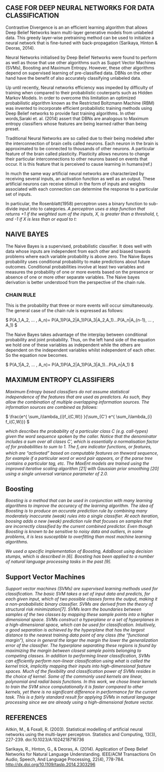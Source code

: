 
## CASE FOR DEEP NEURAL NETWORKS FOR DATA CLASSIFICATION

Contrastive Divergence is an an efficient learning algorithm that allows Deep Belief Networks learn multi-layer generative models from unlabeled data.  This greedy layer-wise pretraining method can be used to initialize a neural network that is fine-tuned with back-propagation (Sarikaya, Hinton & Deoras, 2014).



Neural Networks initialised by Deep Belief Networks were found to perform as well as those that use other algorithms such as Supprt Vector Machines (SVMs), Boosting and Maximum Entropy.  However, these other algorithms depend on supervised learning of pre-classified data.  DBNs on the other hand have the benefit of also accurately classifying unlabeled data.

Up until recently, Neural networks efficiency was impeded by difficulty of training when compared to their probabilistic couterparts such as Hidden Markov Models. In order to overcome this limitation an optimized probabilistic algorithm known as the Restricted Boltzmann Machine (RBM) was invented to incorporate efficient probabilistic training methods using Deep Belief networks to provide fast training algorithms. In other words,Saraki et. al. (2014) assert that DBNs are analogous to Maximum entropy classifiers whose features are being learned rather than being preset.

Traditional Neural Networks are so called due to their being modeled after the interconnection of brain cells called neurons.  Each neuron in the brain is approximated to be connected to thousands of other neurons.  A particular feature of the brain called plasticity. Plasticity allows neurons to change their particular interconnections to other neurons based on events that occur. It is this feature that is perceived to cause learning in humans(ref.)

In much the same way artificial neural networks are characterized by receiving several inputs, an activation function as well as an output.  These artificial neurons can receive stimuli in the form of inputs and weights associated with each connection can determine the response to a particular set of inputs.  

In particular, the Rosenblatt(1958) perceptron uses a binary function to sub-divide input into to categories. *A perceptron uses a step function that returns +1 if the weighted sum of the inputs, X, is greater than a threshold, t, and -1 if X is less than or equal to t:*


## NAIVE BAYES
The Naive Bayes is a supervised, probabilistic classifier.  It does well with data whose inputs are independent from each other and biased towards problems where each variable probability is above zero.  The Naive Bayes probability uses conditional probability to make predictions about future outcomes.  Conditional probabilities involve at least two variables and measures the probability of one or more events based on the presence or absence of one or more other separate variables.  The Naive bayes derivation is better understood from the perspective of the chain rule.



### CHAIN RULE
This is the probability that three or more events will occur simultaneously. The general case of the chain rule is expressed as follows:

$ P(A_1,A_2, ... , A_n)= P(A_1)P(A_2|A_1)P(A_3|A_2,A_1)...P(A_n|A_{n-1}, ... , A_1) $


The Naive Bayes takes advantage of the interplay between conditional probability and joint probability.  Thus, on the left hand side of the equation we hold one of these variables as independent while the others are dependent on the independent variables whilst independent of each other.  So the equation now becomes.

$ P(A_1|A_2, ... , A_n)= P(A_1)P(A_2|A_1)P(A_3|A_1)...P(A_n|A_1) $


## MAXIMUM ENTROPY CLASSIFIERS

*Maximum Entropy based classifiers do not assume statistical independence of the features that are used as predictors.  As such, they allow the combination of multiple overlapping information sources.  The information sources are combined as follows:*

$  \frac{e^{ \sum_i\lambda_{i}f_i(C,W)} }{\sum_{C'} e^{ \sum_i\lambda_{i} f_i(C,W)}} $

*which describes the probability of a particular class C (e.g. call-types) given the word sequence  spoken by the caller.  Notice that the denominator includes a sum over all clases C', which is essentially a normalisation factor of for probabilities to sum to 1.  The f<sub>i</sub> are indicator functions, or features, which are “activated” based on computable features on theword sequence,
for example if a particular word or word pair appears, or if the parse tree contains a particular tag, etc. The MaxEnt models are trained using the improved iterative scaling algorithm [21] with Gaussian prior smoothing [20] using a single universal variance parameter of 2.0.*

## Boosting
*Boosting is a method that can be used in conjunction with many learning algorithms to improve the accuracy of the learning algorithm. The idea of Boosting is to produce an accurate prediction rule by combining many moderately inaccurate (weak) rules into a single classifier. At each iteration,
boosing adds a new (weak) prediction rule that focuses on samples that are incorrectly classified by the current combined predictor. Even though Boosting is known to be sensitive to noisy data and outliers, in some problems, it is less susceptible to overfitting than most machine learning algorithms.*

*We used a specific implementation of Boosting, AdaBoost using decision stumps, which is described in [6]. Boosting has been applied to a number of natural language processing tasks in the past [9].*

## Support Vector Machines
*Support vector machines (SVMs) are supervised learning methods used for classification. The basic SVM takes a set of input data and predicts, for each given input, which of two possible classes forms the output, making it a non-probabilistic binary classifier.  SVMs are derived from the theory of structural risk minimization[7]. SVMs learn the boundaries between samples of the two classes by mapping these sample points into a higher dimensional space. SVMs construct a hyperplane or a set of hyperplanes in a high-dimensional space, which can be used for classification. Intuitively, a good separation is achieved by the hyperplane that has the largest distance to the nearest training
data point of any class (the “functional margin”), since in general the larger the margin the lower the generalization error of the classifier. The hyperplane separating these regions is found
by maximizing the margin between closest sample points belonging to competing classes. In addition to performing linear classification, SVMs can efficiently perform non-linear classification using what is called the kernel trick, implicitly mapping their inputs into high-dimensional feature spaces. Much of
the flexibility and classification power of SVMs resides in the choice of kernel. Some of the commonly used kernels are linear, polynomial and radial basis functions. In this work, we chose linear kernels to train the SVM since computationally it is faster compared to other kernels, yet there is no significant difference in performance for the current task. This is a fairly standard result for applying SVMs in natural language processing since we are already using a high-dimensional feature vector.*

## REFERENCES

Aitkin, M., & Foxall, R. (2003). Statistical modelling of artificial neural networks using the multi-layer perceptron. Statistics and Computing, 13(3), 227-239. doi:10.1023/A:1024218716736

Sarikaya, R., Hinton, G., & Deoras, A. (2014). Application of Deep Belief Networks for Natural Language Understanding. IEEE/ACM Transactions On Audio, Speech, And Language Processing, 22(4), 778-784. http://dx.doi.org/10.1109/taslp.2014.2303296



```python

```
